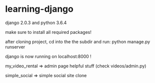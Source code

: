 # learning-django

django 2.0.3 and python 3.6.4

make sure to install all required packages!

after cloning project, cd into the the subdir and run:
    python manage.py runserver

django is now running on localhost:8000 !


my_video_rental => admin page helpful stuff (check videos/admin.py)

simple_social => simple social site clone
